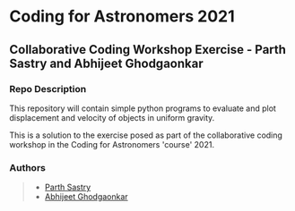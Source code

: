 # Coding for Astronomers 2021

## Collaborative Coding Workshop Exercise - Parth Sastry and Abhijeet Ghodgaonkar

### Repo Description

This repository will contain simple python programs to evaluate and plot displacement and velocity of objects in uniform gravity.

This is a solution to the exercise posed as part of the collaborative coding workshop in the Coding for Astronomers 'course' 2021.

### Authors

> - [Parth Sastry](https://github.com/parthsastry)
> - [Abhijeet Ghodgaonkar](https://github.com/abunickabhi)
